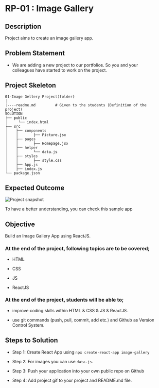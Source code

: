 # RP-01 : Image Gallery

## Description

Project aims to create an image gallery app.

## Problem Statement

- We are adding a new project to our portfolios. So you and your colleagues have started to work on the project.

## Project Skeleton

```
01-Image Gellery Project(folder)
|
|----readme.md         # Given to the students (Definition of the project)
SOLUTION
├── public
│     └── index.html
├── src
│    ├── components
│    │       ├── Picture.jsx
│    ├── pages
│    │       ├── Homepage.jsx
│    ├── helper
│    │       └── data.js
│    ├── styles
│    │       ├── style.css
│    ├── App.js
│    ├── index.js
└── package.json
```

## Expected Outcome

![Project snapshot](project.png)

To have a better understanding, you can check this sample [app](https://images-app-pi.vercel.app/)

## Objective

Build an Image Gallery App using ReactJS.

### At the end of the project, following topics are to be covered;

- HTML

- CSS

- JS

- ReactJS

### At the end of the project, students will be able to;

- improve coding skills within HTML & CSS & JS & ReactJS.

- use git commands (push, pull, commit, add etc.) and Github as Version Control System.

## Steps to Solution

- Step 1: Create React App using `npx create-react-app image-gallery`

- Step 2: For images you can use `data.js`.

- Step 3: Push your application into your own public repo on Github

- Step 4: Add project gif to your project and README.md file.
